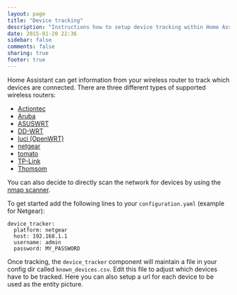 ```yaml
---
layout: page
title: "Device tracking"
description: "Instructions how to setup device tracking within Home Assistant."
date: 2015-01-20 22:36
sidebar: false
comments: false
sharing: true
footer: true
---
```


Home Assistant can get information from your wireless router to track which devices are connected. There are three different types of supported wireless routers:

- [Actiontec](/components/device_tracker.actiontec.html)
- [Aruba](/components/device_tracker.aruba.html)
- [ASUSWRT](/components/device_tracker.asuswrt.html)
- [DD-WRT](/components/device_tracker.ddwrt.html)
- [luci (OpenWRT)](/components/device_tracker.luci.html)
- [netgear](/components/device_tracker.netgear.html)
- [tomato](/components/device_tracker.tomato.html)
- [TP-Link](/components/device_tracker.tplink.html)
- [Thomsom](/components/device_tracker.thomson.html)

You can also decide to directly scan the network for devices by using the [nmap scanner](/components/device_tracker.nmap_scanner.html).

To get started add the following lines to your `configuration.yaml` (example for Netgear):

```
device_tracker:
  platform: netgear
  host: 192.168.1.1
  username: admin
  password: MY_PASSWORD
```

Once tracking, the `device_tracker` component will maintain a file in your config dir called `known_devices.csv`. Edit this file to adjust which devices have to be tracked. Here you can also setup a url for each device to be used as the entity picture.
